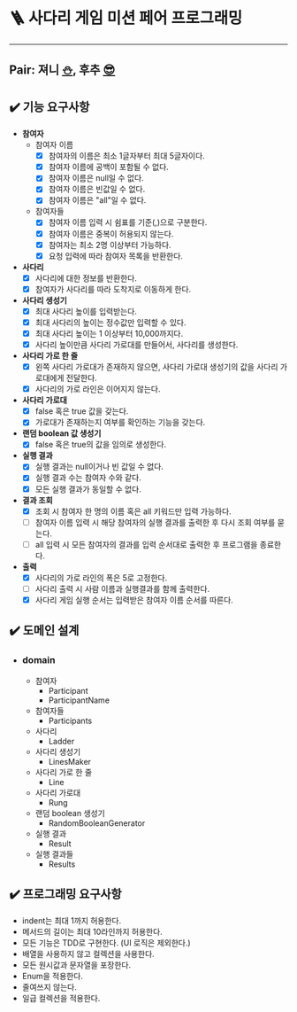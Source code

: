 # 🪜 사다리 게임 미션 페어 프로그래밍

---

## Pair: 져니 [⛄️](http://github.com/cl8d), 후추 [😎](https://github.com/Combi153)

## ✔️ 기능 요구사항

- **참여자**
    - 참여자 이름
        - [x] 참여자의 이름은 최소 1글자부터 최대 5글자이다.
        - [x] 참여자 이름에 공백이 포함될 수 없다.
        - [x] 참여자 이름은 null일 수 없다.
        - [x] 참여자 이름은 빈값일 수 없다.
        - [x] 참여자 이름은 "all"일 수 없다.
    - 참여자들
        - [x] 참여자 이름 입력 시 쉼표를 기준(,)으로 구분한다.
        - [x] 참여자 이름은 중복이 허용되지 않는다.
        - [x] 참여자는 최소 2명 이상부터 가능하다.
        - [x] 요청 입력에 따라 참여자 목록을 반환한다.
- **사다리**
    - [x] 사다리에 대한 정보를 반환한다.
    - [x] 참여자가 사다리를 따라 도착지로 이동하게 한다.
- **사다리 생성기**
    - [x] 최대 사다리 높이를 입력받는다.
    - [x] 최대 사다리의 높이는 정수값만 입력할 수 있다.
    - [x] 최대 사다리 높이는 1 이상부터 10,000까지다.
    - [x] 사다리 높이만큼 사다리 가로대를 만들어서, 사다리를 생성한다.
- **사다리 가로 한 줄**
    - [x] 왼쪽 사다리 가로대가 존재하지 않으면, 사다리 가로대 생성기의 값을 사다리 가로대에게 전달한다.
    - [x] 사다리의 가로 라인은 이어지지 않는다.
- **사다리 가로대**
    - [x] false 혹은 true 값을 갖는다.
    - [x] 가로대가 존재하는지 여부를 확인하는 기능을 갖는다.
- **랜덤 boolean 값 생성기**
    - [x] false 혹은 true의 값을 임의로 생성한다.
- **실행 결과**
    - [x] 실행 결과는 null이거나 빈 값일 수 없다.
    - [x] 실행 결과 수는 참여자 수와 같다.
    - [x] 모든 실행 결과가 동일할 수 없다.
- **결과 조회**
    - [x] 조회 시 참여자 한 명의 이름 혹은 all 키워드만 입력 가능하다.
    - [ ] 참여자 이름 입력 시 해당 참여자의 실행 결과를 출력한 후 다시 조회 여부를 묻는다.
    - [ ] all 입력 시 모든 참여자의 결과를 입력 순서대로 출력한 후 프로그램을 종료한다.
- **출력**
    - [x] 사다리의 가로 라인의 폭은 5로 고정한다.
    - [ ] 사다리 출력 시 사람 이름과 실행결과를 함께 출력한다.
    - [x] 사다리 게임 실행 순서는 입력받은 참여자 이름 순서를 따른다.

## ✔️ 도메인 설계

- ### domain
    - 참여자
        - Participant
        - ParticipantName
    - 참여자들
        - Participants
    - 사다리
        - Ladder
    - 사다리 생성기
        - LinesMaker
    - 사다리 가로 한 줄
        - Line
    - 사다리 가로대
        - Rung
    - 랜덤 boolean 생성기
        - RandomBooleanGenerator
    - 실행 결과
        - Result
    - 실행 결과들
        - Results

## ✔️ 프로그래밍 요구사항

- indent는 최대 1까지 허용한다.
- 메서드의 길이는 최대 10라인까지 허용한다.
- 모든 기능은 TDD로 구현한다. (UI 로직은 제외한다.)
- 배열을 사용하지 않고 컬렉션을 사용한다.
- 모든 원시값과 문자열을 포장한다.
- Enum을 적용한다.
- 줄여쓰지 않는다.
- 일급 컬렉션을 적용한다.
